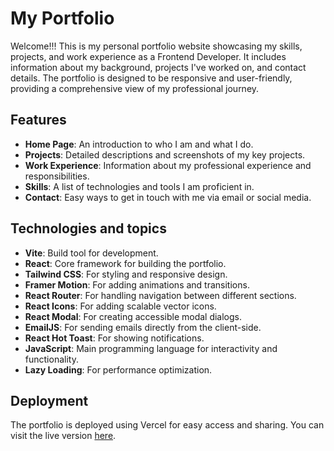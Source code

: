 # My Portfolio

Welcome!!! This is my personal portfolio website showcasing my skills, projects, and work experience as a Frontend Developer. It includes information about my background, projects I've worked on, and contact details. The portfolio is designed to be responsive and user-friendly, providing a comprehensive view of my professional journey.

## Features

- **Home Page**: An introduction to who I am and what I do.
- **Projects**: Detailed descriptions and screenshots of my key projects.
- **Work Experience**: Information about my professional experience and responsibilities.
- **Skills**: A list of technologies and tools I am proficient in.
- **Contact**: Easy ways to get in touch with me via email or social media.

## Technologies and topics

- **Vite**: Build tool for development.
- **React**: Core framework for building the portfolio.
- **Tailwind CSS**: For styling and responsive design.
- **Framer Motion**: For adding animations and transitions.
- **React Router**: For handling navigation between different sections.
- **React Icons**: For adding scalable vector icons.
- **React Modal**: For creating accessible modal dialogs.
- **EmailJS**: For sending emails directly from the client-side.
- **React Hot Toast**: For showing notifications.
- **JavaScript**: Main programming language for interactivity and functionality.
- **Lazy Loading**: For performance optimization.

## Deployment

The portfolio is deployed using Vercel for easy access and sharing. You can visit the live version [here](https://portfolio-jusme.vercel.app/).
